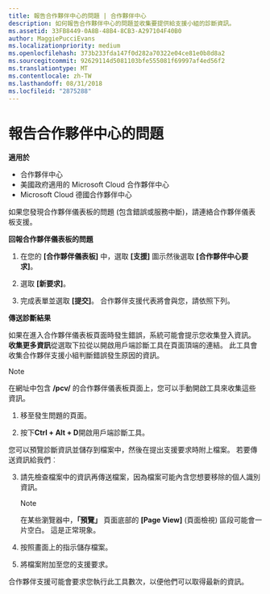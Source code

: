 ```yaml
---
title: 報告合作夥伴中心的問題 | 合作夥伴中心
description: 如何報告合作夥伴中心的問題並收集要提供給支援小組的診斷資訊。
ms.assetid: 33FB8449-0A8B-48B4-8CB3-A297104F40B0
author: MaggiePucciEvans
ms.localizationpriority: medium
ms.openlocfilehash: 373b233fda147f0d282a70322e04ce81e0b8d8a2
ms.sourcegitcommit: 92629114d5081103bfe555081f69997af4ed56f2
ms.translationtype: MT
ms.contentlocale: zh-TW
ms.lasthandoff: 08/31/2018
ms.locfileid: "2875288"
---
```

# <a name="report-problems-with-partner-center"></a>報告合作夥伴中心的問題

**適用於**

-  合作夥伴中心
-  美國政府適用的 Microsoft Cloud 合作夥伴中心
-  Microsoft Cloud 德國合作夥伴中心

如果您發現合作夥伴儀表板的問題 (包含錯誤或服務中斷)，請連絡合作夥伴儀表板支援。

**回報合作夥伴儀表板的問題**

1.  在您的 **\[合作夥伴儀表板\]** 中，選取 **\[支援\]** 圖示然後選取 **\[合作夥伴中心要求\]**。

2.  選取 **\[新要求\]**。

3.  完成表單並選取 **\[提交\]**。 合作夥伴支援代表將會與您，請依照下列。

**傳送診斷結果**

如果在進入合作夥伴儀表板頁面時發生錯誤，系統可能會提示您收集登入資訊。 **收集更多資訊**從選取下拉從以開啟用戶端診斷工具在頁面頂端的連結。 此工具會收集合作夥伴支援小組判斷錯誤發生原因的資訊。 

>[!NOTE]
>在網址中包含 **/pcv/** 的合作夥伴儀表板頁面上，您可以手動開啟工具來收集這些資訊。

1.  移至發生問題的頁面。

2.  按下**Ctrl + Alt + D**開啟用戶端診斷工具。

您可以預覽診斷資訊並儲存到檔案中，然後在提出支援要求時附上檔案。 若要傳送資訊給我們︰

3.  請先檢查檔案中的資訊再傳送檔案，因為檔案可能內含您想要移除的個人識別資訊。 

    >[!NOTE]
    >在某些瀏覽器中，**「預覽」** 頁面底部的 **\[Page View\]** (頁面檢視) 區段可能會一片空白。 這是正常現象。

4.  按照畫面上的指示儲存檔案。

5.  將檔案附加至您的支援要求。

合作夥伴支援可能會要求您執行此工具數次，以便他們可以取得最新的資訊。

